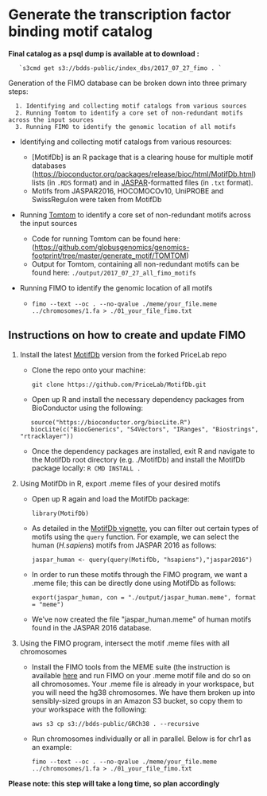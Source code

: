 # Generate the transcription factor binding motif catalog

**Final catalog as a psql dump is available at to download :**   

       `s3cmd get s3://bdds-public/index_dbs/2017_07_27_fimo . `

Generation of the FIMO database can be broken down into three primary steps:

      1. Identifying and collecting motif catalogs from various sources
      2. Running Tomtom to identify a core set of non-redundant motifs across the input sources
      3. Running FIMO to identify the genomic location of all motifs

- Identifying and collecting motif catalogs from various resources:

    - [MotifDb] is an R package that is a clearing house for multiple motif databases (https://bioconductor.org/packages/release/bioc/html/MotifDb.html) lists (in `.RDS` format) and in [JASPAR](http://jaspar.genereg.net/downloads/)-formatted files (in `.txt` format).
     - Motifs from JASPAR2016, HOCOMOCOv10, UniPROBE and SwissRegulon were taken from MotifDb

- Running [Tomtom](http://meme-suite.org/tools/tomtom) to identify a core set of non-redundant motifs across the input sources
     - Code for running Tomtom can be found here:
       (https://github.com/globusgenomics/genomics-footprint/tree/master/generate_motif/TOMTOM)
     - Output for Tomtom, containing all non-redundant motifs can be found here:
       `./output/2017_07_27_all_fimo_motifs`

 - Running FIMO to identify the genomic location of all motifs
     - `fimo --text --oc . --no-qvalue ./meme/your_file.meme ../chromosomes/1.fa > ./01_your_file_fimo.txt`



## Instructions on how to create and update FIMO

1. Install the latest [MotifDb](https://github.com/PriceLab/MotifDb) version from the forked PriceLab repo

   - Clone the repo onto your machine:

     `git clone https://github.com/PriceLab/MotifDb.git`

   - Open up R and install the necessary dependency packages from BioConductor using the following:
   ```
      source("https://bioconductor.org/biocLite.R")
      biocLite(c("BiocGenerics", "S4Vectors", "IRanges", "Biostrings", "rtracklayer"))

   ```

   - Once the dependency packages are installed, exit R and navigate to the MotifDb root directory (e.g. ./MotifDb) and install the MotifDb package locally:
   `R CMD INSTALL .`

2. Using MotifDb in R, export .meme files of your desired motifs

   - Open up R again and load the MotifDb package:

      `library(MotifDb)`

   - As detailed in the [MotifDb vignette](http://bioconductor.org/packages/release/bioc/vignettes/MotifDb/inst/doc/MotifDb.pdf), you can filter out certain types of motifs using the `query` function. For example, we can select the human (*H.sapiens*) motifs from JASPAR 2016 as follows:

      `jaspar_human <- query(query(MotifDb, "hsapiens"),"jaspar2016")`

   - In order to run these motifs through the FIMO program, we want a .meme file; this can be directly done using MotifDb as follows:

      `export(jaspar_human, con = "./output/jaspar_human.meme", format = "meme")`

   - We've now created the file "jaspar_human.meme" of human motifs found in the JASPAR 2016 database.


3. Using the FIMO program, intersect the motif .meme files with all chromosomes

   - Install the FIMO tools from the MEME suite (the  instruction is available  [here](http://meme-suite.org/doc/install.html?man_type=web) and run FIMO on your  .meme motif file and do so on all chromosomes. Your .meme file is already in your workspace, but you will need the hg38 chromosomes. We have them broken up into sensibly-sized groups in an Amazon S3 bucket, so copy them to your workspace with the following:

      `aws s3 cp s3://bdds-public/GRCh38 . --recursive`

   - Run chromosomes individually or all in parallel. Below is for chr1 as an example:

      `fimo --text --oc . --no-qvalue ./meme/your_file.meme ../chromosomes/1.fa > ./01_your_file_fimo.txt`

**Please note: this step will take a long time, so plan accordingly**
